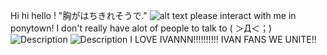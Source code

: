 Hi hi hello ! "胸がはちきれそうで."
 ![alt text](https://media.discordapp.net/attachments/1390312570275102733/1391319466947645611/IMG-20250706-WA0000.jpg?ex=6877fcfa&is=6876ab7a&hm=2bdc812d7955584558a82e333d51812cea629de3b1b6ad76206ba5cacc40feeb&)
please interact with me in ponytown! I don't really have alot of people to talk to ( ＞Д＜；)
![Description](https://c.tenor.com/QrU-Kos6UMMAAAAC/tenor.gif) ![Description](https://media.tenor.com/NVhvN7vO3HEAAAAi/baby-ivan-baby-ivan-alnst.gif)
I LOVE IVANNN!!!!!!!!!! IVAN FANS WE UNITE!!
